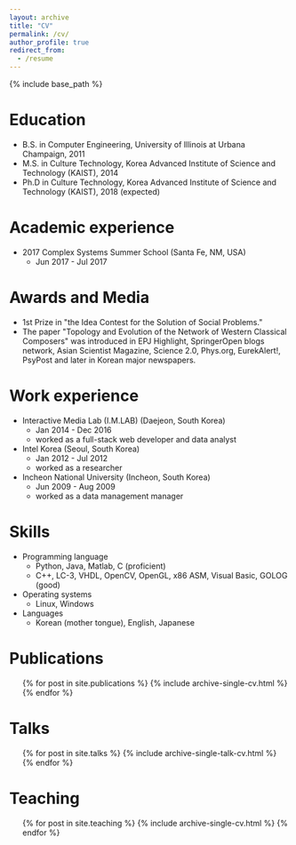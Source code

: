 ```yaml
---
layout: archive
title: "CV"
permalink: /cv/
author_profile: true
redirect_from:
  - /resume
---
```


{% include base_path %}

Education
======
* B.S. in Computer Engineering, University of Illinois at Urbana Champaign, 2011
* M.S. in Culture Technology, Korea Advanced Institute of Science and Technology (KAIST), 2014
* Ph.D in Culture Technology, Korea Advanced Institute of Science and Technology (KAIST), 2018 (expected)

Academic experience
======
* 2017 Complex Systems Summer School (Santa Fe, NM, USA)
  * Jun 2017 - Jul 2017

Awards and Media
======
* 1st Prize in "the Idea Contest for the Solution of Social Problems."
* The paper "Topology and Evolution of the Network of Western Classical Composers" was introduced in EPJ Highlight, SpringerOpen blogs network, Asian Scientist Magazine, Science 2.0, Phys.org, EurekAlert!, PsyPost and later in Korean major newspapers.
  
Work experience
======
* Interactive Media Lab (I.M.LAB) (Daejeon, South Korea)
  * Jan 2014 - Dec 2016
  * worked as a full-stack web developer and data analyst
* Intel Korea (Seoul, South Korea)
  * Jan 2012 - Jul 2012
  * worked as a researcher
* Incheon National University (Incheon, South Korea)
  * Jun 2009 - Aug 2009
  * worked as a data management manager

Skills
======
* Programming language
  * Python, Java, Matlab, C (proficient)
  * C++, LC-3, VHDL, OpenCV, OpenGL, x86 ASM, Visual Basic, GOLOG (good)
* Operating systems
  * Linux, Windows
* Languages
  * Korean (mother tongue), English, Japanese

Publications
======
  <ul>{% for post in site.publications %}
    {% include archive-single-cv.html %}
  {% endfor %}</ul>
  
Talks
======
  <ul>{% for post in site.talks %}
    {% include archive-single-talk-cv.html %}
  {% endfor %}</ul>
  
Teaching
======
  <ul>{% for post in site.teaching %}
    {% include archive-single-cv.html %}
  {% endfor %}</ul>